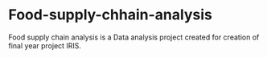 # Food-supply-chhain-analysis
Food supply chain analysis is a Data analysis project created for creation of final year project IRIS.
